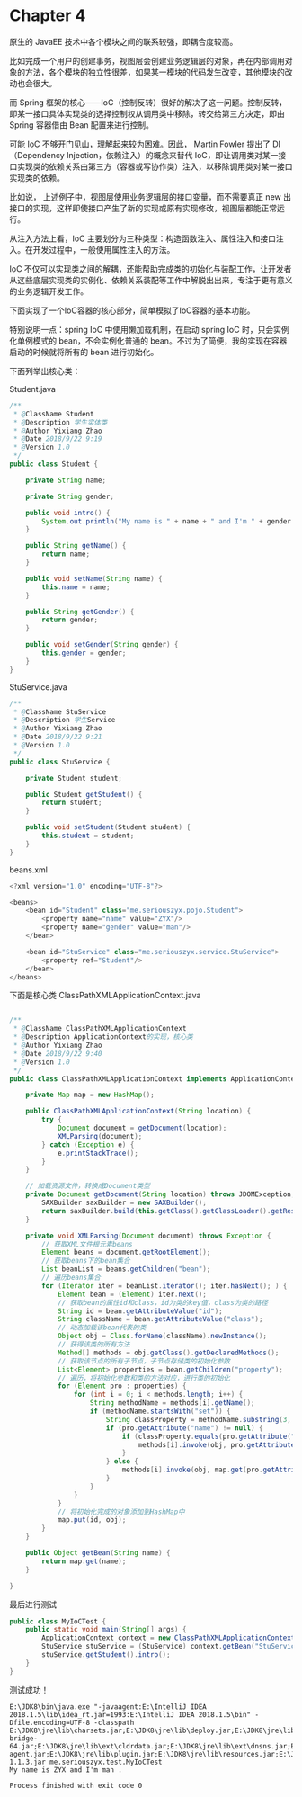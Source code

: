 #   Chapter 4

原生的 JavaEE 技术中各个模块之间的联系较强，即耦合度较高。

比如完成一个用户的创建事务，视图层会创建业务逻辑层的对象，再在内部调用对象的方法，各个模块的独立性很差，如果某一模块的代码发生改变，其他模块的改动也会很大。

而 Spring 框架的核心——IoC（控制反转）很好的解决了这一问题。控制反转，即某一接口具体实现类的选择控制权从调用类中移除，转交给第三方决定，即由 Spring 容器借由 Bean 配置来进行控制。

可能 IoC 不够开门见山，理解起来较为困难。因此， Martin Fowler 提出了 DI（Dependency Injection，依赖注入）的概念来替代 IoC，即让调用类对某一接口实现类的依赖关系由第三方（容器或写协作类）注入，以移除调用类对某一接口实现类的依赖。

比如说， 上述例子中，视图层使用业务逻辑层的接口变量，而不需要真正 new 出接口的实现，这样即使接口产生了新的实现或原有实现修改，视图层都能正常运行。

从注入方法上看，IoC 主要划分为三种类型：构造函数注入、属性注入和接口注入。在开发过程中，一般使用属性注入的方法。

IoC 不仅可以实现类之间的解耦，还能帮助完成类的初始化与装配工作，让开发者从这些底层实现类的实例化、依赖关系装配等工作中解脱出出来，专注于更有意义的业务逻辑开发工作。

下面实现了一个IoC容器的核心部分，简单模拟了IoC容器的基本功能。

特别说明一点：spring IoC 中使用懒加载机制，在启动 spring IoC 时，只会实例化单例模式的 bean，不会实例化普通的 bean。不过为了简便，我的实现在容器启动的时候就将所有的 bean 进行初始化。

下面列举出核心类：

Student.java

```java
/**
 * @ClassName Student
 * @Description 学生实体类
 * @Author Yixiang Zhao
 * @Date 2018/9/22 9:19
 * @Version 1.0
 */
public class Student {

    private String name;

    private String gender;

    public void intro() {
        System.out.println("My name is " + name + " and I'm " + gender + " .");
    }

    public String getName() {
        return name;
    }

    public void setName(String name) {
        this.name = name;
    }

    public String getGender() {
        return gender;
    }

    public void setGender(String gender) {
        this.gender = gender;
    }
}
```

StuService.java

```java
/**
 * @ClassName StuService
 * @Description 学生Service
 * @Author Yixiang Zhao
 * @Date 2018/9/22 9:21
 * @Version 1.0
 */
public class StuService {

    private Student student;

    public Student getStudent() {
        return student;
    }

    public void setStudent(Student student) {
        this.student = student;
    }
}
```

beans.xml

```java
<?xml version="1.0" encoding="UTF-8"?>

<beans>
    <bean id="Student" class="me.seriouszyx.pojo.Student">
        <property name="name" value="ZYX"/>
        <property name="gender" value="man"/>
    </bean>

    <bean id="StuService" class="me.seriouszyx.service.StuService">
        <property ref="Student"/>
    </bean>
</beans>
```

下面是核心类 ClassPathXMLApplicationContext.java

```java

/**
 * @ClassName ClassPathXMLApplicationContext
 * @Description ApplicationContext的实现，核心类
 * @Author Yixiang Zhao
 * @Date 2018/9/22 9:40
 * @Version 1.0
 */
public class ClassPathXMLApplicationContext implements ApplicationContext {

    private Map map = new HashMap();

    public ClassPathXMLApplicationContext(String location) {
        try {
            Document document = getDocument(location);
            XMLParsing(document);
        } catch (Exception e) {
            e.printStackTrace();
        }
    }

    // 加载资源文件，转换成Document类型
    private Document getDocument(String location) throws JDOMException, IOException {
        SAXBuilder saxBuilder = new SAXBuilder();
        return saxBuilder.build(this.getClass().getClassLoader().getResource(location));
    }

    private void XMLParsing(Document document) throws Exception {
        // 获取XML文件根元素beans
        Element beans = document.getRootElement();
        // 获取beans下的bean集合
        List beanList = beans.getChildren("bean");
        // 遍历beans集合
        for (Iterator iter = beanList.iterator(); iter.hasNext(); ) {
            Element bean = (Element) iter.next();
            // 获取bean的属性id和class，id为类的key值，class为类的路径
            String id = bean.getAttributeValue("id");
            String className = bean.getAttributeValue("class");
            // 动态加载该bean代表的类
            Object obj = Class.forName(className).newInstance();
            // 获得该类的所有方法
            Method[] methods = obj.getClass().getDeclaredMethods();
            // 获取该节点的所有子节点，子节点存储类的初始化参数
            List<Element> properties = bean.getChildren("property");
            // 遍历，将初始化参数和类的方法对应，进行类的初始化
            for (Element pro : properties) {
                for (int i = 0; i < methods.length; i++) {
                    String methodName = methods[i].getName();
                    if (methodName.startsWith("set")) {
                        String classProperty = methodName.substring(3, methodName.length()).toLowerCase();
                        if (pro.getAttribute("name") != null) {
                            if (classProperty.equals(pro.getAttribute("name").getValue())) {
                                methods[i].invoke(obj, pro.getAttribute("value").getValue());
                            }
                        } else {
                            methods[i].invoke(obj, map.get(pro.getAttribute("ref").getValue()));
                        }
                    }
                }
            }
            // 将初始化完成的对象添加到HashMap中
            map.put(id, obj);
        }
    }

    public Object getBean(String name) {
        return map.get(name);
    }

}
```

最后进行测试

```java
public class MyIoCTest {
    public static void main(String[] args) {
        ApplicationContext context = new ClassPathXMLApplicationContext("beans.xml");
        StuService stuService = (StuService) context.getBean("StuService");
        stuService.getStudent().intro();
    }
}
```

测试成功！

```text
E:\JDK8\bin\java.exe "-javaagent:E:\IntelliJ IDEA 2018.1.5\lib\idea_rt.jar=1993:E:\IntelliJ IDEA 2018.1.5\bin" -Dfile.encoding=UTF-8 -classpath E:\JDK8\jre\lib\charsets.jar;E:\JDK8\jre\lib\deploy.jar;E:\JDK8\jre\lib\ext\access-bridge-64.jar;E:\JDK8\jre\lib\ext\cldrdata.jar;E:\JDK8\jre\lib\ext\dnsns.jar;E:\JDK8\jre\lib\ext\jaccess.jar;E:\JDK8\jre\lib\ext\jfxrt.jar;E:\JDK8\jre\lib\ext\localedata.jar;E:\JDK8\jre\lib\ext\nashorn.jar;E:\JDK8\jre\lib\ext\sunec.jar;E:\JDK8\jre\lib\ext\sunjce_provider.jar;E:\JDK8\jre\lib\ext\sunmscapi.jar;E:\JDK8\jre\lib\ext\sunpkcs11.jar;E:\JDK8\jre\lib\ext\zipfs.jar;E:\JDK8\jre\lib\javaws.jar;E:\JDK8\jre\lib\jce.jar;E:\JDK8\jre\lib\jfr.jar;E:\JDK8\jre\lib\jfxswt.jar;E:\JDK8\jre\lib\jsse.jar;E:\JDK8\jre\lib\management-agent.jar;E:\JDK8\jre\lib\plugin.jar;E:\JDK8\jre\lib\resources.jar;E:\JDK8\jre\lib\rt.jar;F:\masterspring\mycode\SimpleIoC\out\production\SimpleIoC;F:\masterspring\mycode\SimpleIoC\src\me\seriouszyx\lib\jdom-1.1.3.jar me.seriouszyx.test.MyIoCTest
My name is ZYX and I'm man .

Process finished with exit code 0
```

